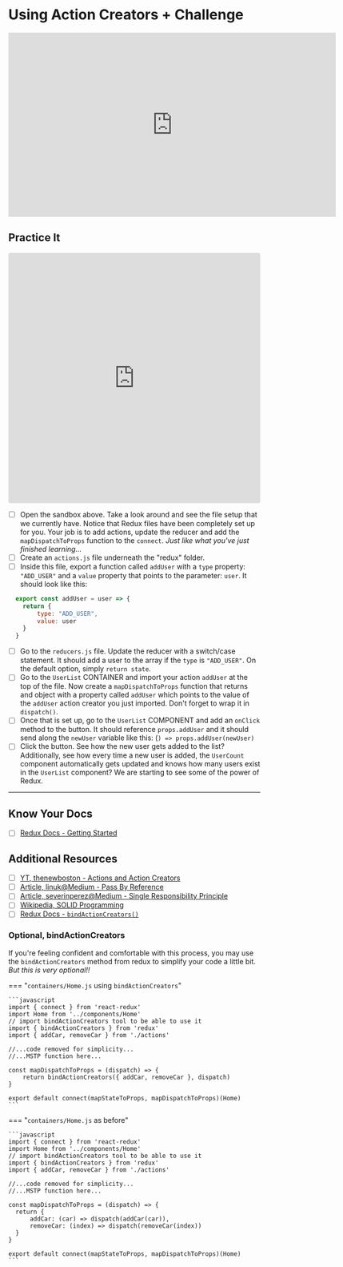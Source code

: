 # Using Action Creators + Challenge

<!-- ! Video Contents: Vimeo, Clayton@ACA - TITLE - 411.3.3.2 -->
<iframe src="https://player.vimeo.com/video/492294307?color=2565EF&byline=0&portrait=0" width="655" height="368"  frameborder="0" allow="autoplay; fullscreen" allowfullscreen></iframe>

## Practice It
<!-- ! Contents: CodeSandBox, Redux Action Practice -->
<iframe src="https://codesandbox.io/embed/autumn-sun-o9syi?fontsize=14&hidenavigation=1&theme=dark"
     style="width:100%; height:500px; border:0; border-radius: 4px; overflow:hidden;"
     title="autumn-sun-o9syi"
     allow="accelerometer; ambient-light-sensor; camera; encrypted-media; geolocation; gyroscope; hid; microphone; midi; payment; usb; vr; xr-spatial-tracking"
     sandbox="allow-forms allow-modals allow-popups allow-presentation allow-same-origin allow-scripts"
   ></iframe>

- [ ] Open the sandbox above. Take a look around and see the file setup that we currently have. Notice that Redux files have been completely set up for you. Your job is to add actions, update the reducer and add the `mapDispatchToProps` function to the `connect`. *Just like what you've just finished learning...*
- [ ] Create an `actions.js` file underneath the "redux" folder.
- [ ] Inside this file, export a function called `addUser` with a `type` property: `"ADD_USER"` and a `value` property that points to the parameter: `user`. It should look like this:

```javascript
  export const addUser = user => {
    return {
        type: "ADD_USER",
        value: user
    }
  }
```

- [ ] Go to the `reducers.js` file. Update the reducer with a switch/case statement. It should add a user to the array if the `type` is `"ADD_USER"`. On the default option, simply `return state`.
- [ ] Go to the `UserList` CONTAINER and import your action `addUser` at the top of the file. Now create a `mapDispatchToProps` function that returns and object with a property called `addUser` which points to the value of the `addUser` action creator you just imported. Don't forget to wrap it in `dispatch()`.
- [ ] Once that is set up, go to the `UserList` COMPONENT and add an `onClick` method to the button. It should reference `props.addUser` and it should send along the `newUser` variable like this: (`) => props.addUser(newUser)`
- [ ] Click the button. See how the new user gets added to the list? Additionally, see how every time a new user is added, the `UserCount` component automatically gets updated and knows how many users exist in the `UserList` component? We are starting to see some of the power of Redux.

*****

## Know Your Docs

- [ ] [Redux Docs - Getting Started](https://redux.js.org/)

## Additional Resources

- [ ] [YT, thenewboston - Actions and Action Creators](https://www.youtube.com/watch?v=_x3gitcwtAc)
- [ ] [Article, linuk@Medium - Pass By Reference](https://medium.com/@linuk/pass-by-reference-issue-i-encountered-in-javascript-c22f59f1196)
- [ ] [Article, severinperez@Medium - Single Responsibility Principle](https://medium.com/@severinperez/writing-flexible-code-with-the-single-responsibility-principle-b71c4f3f883f)
- [ ] [Wikipedia, SOLID Programming](https://en.wikipedia.org/wiki/SOLID)
- [ ] [Redux Docs - `bindActionCreators()`](https://redux.js.org/api/bindactioncreators)

### Optional, bindActionCreators

If you're feeling confident and comfortable with this process, you may use the `bindActionCreators` method from redux to simplify your code a little bit. *But this is very optional!!*

=== "`containers/Home.js` using `bindActionCreators`"

    ```javascript
    import { connect } from 'react-redux'
    import Home from '../components/Home'
    // import bindActionCreators tool to be able to use it
    import { bindActionCreators } from 'redux'
    import { addCar, removeCar } from './actions'

    //...code removed for simplicity...
    //...MSTP function here...

    const mapDispatchToProps = (dispatch) => {
        return bindActionCreators({ addCar, removeCar }, dispatch)
    }

    export default connect(mapStateToProps, mapDispatchToProps)(Home)
    ```

=== "`containers/Home.js` as before"

    ```javascript
    import { connect } from 'react-redux'
    import Home from '../components/Home'
    // import bindActionCreators tool to be able to use it
    import { bindActionCreators } from 'redux'
    import { addCar, removeCar } from './actions'

    //...code removed for simplicity...
    //...MSTP function here...

    const mapDispatchToProps = (dispatch) => {
      return {
          addCar: (car) => dispatch(addCar(car)),
          removeCar: (index) => dispatch(removeCar(index))
      }
    }

    export default connect(mapStateToProps, mapDispatchToProps)(Home)
    ```
